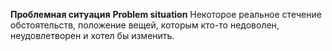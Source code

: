 **Проблемная ситуация**
**Problem situation**
Некоторое реальное стечение обстоятельств, положение вещей, которым кто-то недоволен, неудовлетворен и хотел бы изменить.